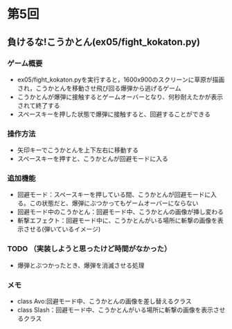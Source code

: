 # 第5回
## 負けるな!こうかとん(ex05/fight_kokaton.py)
### ゲーム概要
- ex05/fight_kokaton.pyを実行すると，1600x900のスクリーンに草原が描画され，こうかとんを移動させ飛び回る爆弾から逃げるゲーム
- こうかとんが爆弾に接触するとゲームオーバーとなり、何秒耐えたかが表示されて終了する
- スペースキーを押した状態で爆弾に接触すると、回避することができる
### 操作方法
- 矢印キーでこうかとんを上下左右に移動する
- スペースキーを押すと、こうかとんが回避モードに入る
### 追加機能
- 回避モード：スペースキーを押している間、こうかとんが回避モードに入る。この状態だと、爆弾にぶつかってもゲームオーバーにならない
- 回避モード中のこうかとん：回避モード中、こうかとんの画像が挿し変わる
- 斬撃エフェクト：回避モード中に、こうかとんがいる場所に斬撃の画像を表示させる(弾いているイメージ)

### TODO （実装しようと思ったけど時間がなかった）
- 爆弾とぶつかったとき、爆弾を消滅させる処理

### メモ
- class Avo:回避モード中、こうかとんの画像を差し替えるクラス
- class Slash：回避モード中、こうかとんがいる場所に斬撃の画像を表示させるクラス